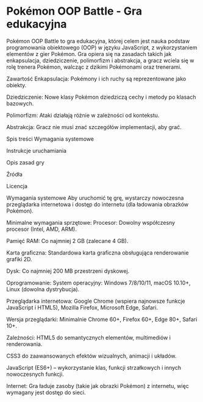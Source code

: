# Pokémon OOP Battle - Gra edukacyjna
Pokémon OOP Battle to gra edukacyjna, której celem jest nauka podstaw programowania obiektowego (OOP) w języku JavaScript, z wykorzystaniem elementów z gier Pokémon. Gra opiera się na zasadach takich jak enkapsulacja, dziedziczenie, polimorfizm i abstrakcja, a gracz wciela się w rolę trenera Pokémon, walcząc z dzikimi Pokémonami oraz trenerami.

Zawartość
Enkapsulacja: Pokémony i ich ruchy są reprezentowane jako obiekty.

Dziedziczenie: Nowe klasy Pokémon dziedziczą cechy i metody po klasach bazowych.

Polimorfizm: Ataki działają różnie w zależności od kontekstu.

Abstrakcja: Gracz nie musi znać szczegółów implementacji, aby grać.

Spis treści
Wymagania systemowe

Instrukcje uruchamiania

Opis zasad gry

Źródła

Licencja

Wymagania systemowe
Aby uruchomić tę grę, wystarczy nowoczesna przeglądarka internetowa i dostęp do internetu (dla ładowania obrazków Pokémon).

Minimalne wymagania sprzętowe:
Procesor: Dowolny współczesny procesor (Intel, AMD, ARM).

Pamięć RAM: Co najmniej 2 GB (zalecane 4 GB).

Karta graficzna: Standardowa karta graficzna obsługująca renderowanie grafiki 2D.

Dysk: Co najmniej 200 MB przestrzeni dyskowej.

Oprogramowanie:
System operacyjny: Windows 7/8/10/11, macOS 10.10+, Linux (dowolna dystrybucja).

Przeglądarka internetowa: Google Chrome (wspiera najnowsze funkcje JavaScript i HTML5), Mozilla Firefox, Microsoft Edge, Safari.

Wersja przeglądarki: Minimalnie Chrome 60+, Firefox 60+, Edge 80+, Safari 10+.

Zależności:
HTML5 do semantycznych elementów, multimediów i renderowania.

CSS3 do zaawansowanych efektów wizualnych, animacji i układów.

JavaScript (ES6+) – wykorzystanie klas, funkcji strzałkowych i innych nowoczesnych funkcji.

Internet:
Gra ładuje zasoby (takie jak obrazki Pokémon) z internetu, więc wymagany jest dostęp do sieci.
